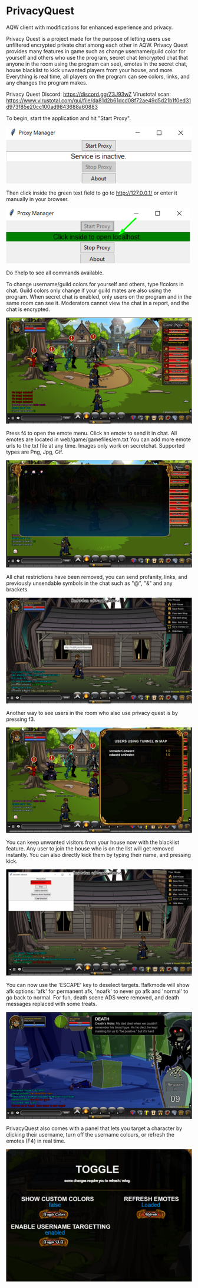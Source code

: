 # PrivacyQuest
AQW client with modifications for enhanced experience and privacy.

Privacy Quest is a project made for the purpose of letting users use unfiltered encrypted private chat among each other in AQW. Privacy Quest provides many features in game such as change username/guild color for yourself and others who use the program, secret chat (encrypted chat that anyone in the room using the program can see), emotes in the secret chat, house blacklist to kick unwanted players from your house, and more. Everything is real time, all players on the program can see colors, links, and any changes the program makes.

Privacy Quest Discord: https://discord.gg/Z3J93wZ
Virustotal scan: https://www.virustotal.com/gui/file/da81d2b61dcd08f72ae49d5d21b1f0ed31d973f85e20cc100ad9843688a60883

To begin, start the application and hit "Start Proxy".

![manager](https://raw.githubusercontent.com/Miyah-chan/PrivacyQuest/main/images/manager.png)

Then click inside the green text field to go to http://127.0.0.1/ or enter it manually in your browser.

![start_proxy](https://raw.githubusercontent.com/Miyah-chan/PrivacyQuest/main/images/activate_proxy.png)

Do !!help to see all commands available.

To change username/guild colors for yourself and others, type !!colors in chat. Guild colors only change if your guild mates are also using the program. When secret chat is enabled, only users on the program and in the same room can see it. Moderators cannot view the chat in a report, and the chat is encrypted.

![secretchat](https://raw.githubusercontent.com/Miyah-chan/PrivacyQuest/main/images/secretchat.png)

Press f4 to open the emote menu. Click an emote to send it in chat. All emotes are located in web/game/gamefiles/em.txt You can add more emote urls to the txt file at any time. Images only work on secretchat. Supported types are Png, Jpg, Gif.

![emotes](https://raw.githubusercontent.com/Miyah-chan/PrivacyQuest/main/images/emotes.png)

All chat restrictions have been removed, you can send profanity, links, and previously unsendable symbols in the chat such as "@", "&" and any brackets.

![restrictionchat](https://raw.githubusercontent.com/Miyah-chan/PrivacyQuest/main/images/chat_restrictions_removed.png)

Another way to see users in the room who also use privacy quest is by pressing f3.

![users](https://raw.githubusercontent.com/Miyah-chan/PrivacyQuest/main/images/users.png)

You can keep unwanted visitors from your house now with the blacklist feature. Any user to join the house who is on the list will get removed instantly. You can also directly kick them by typing their name, and pressing kick.

![house](https://raw.githubusercontent.com/Miyah-chan/PrivacyQuest/main/images/kicked.png)

You can now use the 'ESCAPE' key to deselect targets.
!!afkmode will show afk options:
'afk' for permanent afk, 'noafk' to never go afk and 'normal' to go back to normal.
For fun, death scene ADS were removed, and death messages replaced with some treats.

![deathads](https://raw.githubusercontent.com/Miyah-chan/PrivacyQuest/main/images/adless.png)

PrivacyQuest also comes with a panel that lets you target a character by clicking their username, turn off the username colours, or refresh the emotes (F4) in real time.

![misc](https://raw.githubusercontent.com/Miyah-chan/PrivacyQuest/main/images/misc.png)
